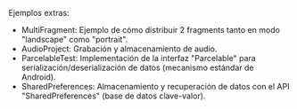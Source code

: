 Ejemplos extras:
- MultiFragment: Ejemplo de cómo distribuir 2 fragments tanto en modo "landscape" como "portrait".
- AudioProject: Grabación y almacenamiento de audio.
- ParcelableTest: Implementación de la interfaz "Parcelable" para serialización/deserialización de datos (mecanismo estándar de Android).
- SharedPreferences: Almacenamiento y recuperación de datos con el API "SharedPreferences" (base de datos clave-valor).
